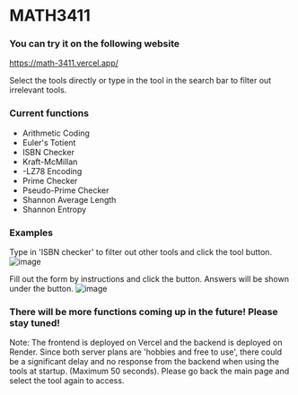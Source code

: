 # MATH3411
### You can try it on the following website
https://math-3411.vercel.app/

Select the tools directly or type in the tool in the search bar to filter out irrelevant tools.

### Current functions
- Arithmetic Coding
- Euler's Totient
- ISBN Checker
- Kraft-McMillan
- -LZ78 Encoding
- Prime Checker
- Pseudo-Prime Checker
- Shannon Average Length
- Shannon Entropy

### Examples
Type in 'ISBN checker' to filter out other tools and click the tool button.
![image](https://github.com/user-attachments/assets/23cda00a-2cdb-4baa-a9ec-63e7d158a485)

Fill out the form by instructions and click the button. Answers will be shown under the button.
![image](https://github.com/user-attachments/assets/267650da-0ee7-484e-b87c-60d2d5cf5775)



### There will be more functions coming up in the future! Please stay tuned!

Note: The frontend is deployed on Vercel and the backend is deployed on Render. Since both server plans are 'hobbies and free to use', there could be a significant delay and no response from the backend when using the tools at startup. (Maximum 50 seconds). Please go back the main page and select the tool again to access.

